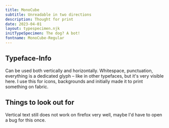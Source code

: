 ```yaml
---
title: MonoCube
subtitle: Unreadable in two directions
description: Thought for print
date: 2023-04-01
layout: typespecimen.njk
initTypeSpecimen: The dog? A bot!
fontname: MonoCube-Regular
---
```


## Typeface-Info
Can be used both vertically and horizontally. Whitespace, punctuation, everything is a dedicated glyph – like in other typefaces, but it's very visible here. I use this for icons, backgrounds and initially made it to print something on fabric. 

## Things to look out for
Vertical text still does not work on firefox very well, maybe I'd have to open a bug for this once. 